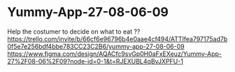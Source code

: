 # Yummy-App-27-08-06-09
Help the costumer to decide on what to eat ??
https://trello.com/invite/b/66cf6e96796b4e0aae4cf494/ATTIfea797175ad7b0f5e7e256bdf4bbe783CC23C2B6/yummy-app-27-08-06-09 
https://www.figma.com/design/AQACfc9svGp0H0aFxEXeuz/Yummy-App-27%2F08-06%2F09?node-id=0-1&t=RJEXUBL4qBvJXPFU-1 

